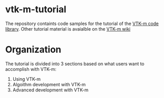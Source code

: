 # vtk-m-tutorial
The repository containts code samples for the tutorial of the [VTK-m code library](http://m.vtk.org).
Other tutorial material is avaialble on the [VTK-m wiki](http://m.vtk.org/index.php/Tutorial)

# Organization
The tutorial is divided into 3 sections based on what users want to accomplish with VTK-m:
1. Using VTK-m
2. Algoithm development with VTK-m
3. Advanced development with VTK-m
